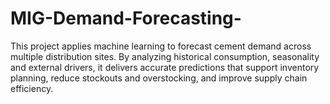# MIG-Demand-Forecasting-
This project applies machine learning to forecast cement demand across multiple distribution sites. By analyzing historical consumption, seasonality and external drivers, it delivers accurate predictions that support inventory planning, reduce stockouts and overstocking, and improve supply chain efficiency.
